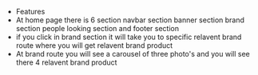- Features 
- At home page there is 6 section navbar section banner section brand section people looking section and footer section 
- if  you click in brand section it will take you to specific relavent brand route where you will get relavent brand product 
- At brand route you will see a carousel of three photo's and you will see there 4 relavent brand product 